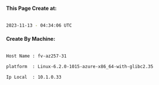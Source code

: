 
   
#### This Page Create at:

```bash

2023-11-13 - 04:34:06 UTC

```

#### Create By Machine:

```bash

Host Name : fv-az257-31

platform  : Linux-6.2.0-1015-azure-x86_64-with-glibc2.35

Ip Local  : 10.1.0.33

```

